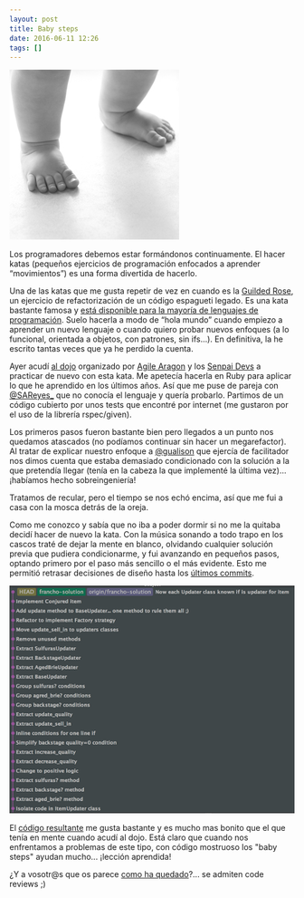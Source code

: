 ```yaml
---
layout: post
title: Baby steps
date: 2016-06-11 12:26
tags: []
---
```

![baby steps](/assets/baby_steps.jpg)

Los programadores debemos estar formándonos continuamente. El hacer katas (pequeños ejercicios de programación enfocados a aprender “movimientos”) es una forma divertida de hacerlo.

Una de las katas que me gusta repetir de vez en cuando es la [Guilded Rose](https://github.com/francho/kata-gilded-rose-ruby/blob/master/README_es.md), un ejercicio de refactorización de un código espagueti legado. Es una kata bastante famosa y [está disponible para la mayoría de lenguajes de programación](https://github.com/emilybache/GildedRose-Refactoring-Kata). Suelo hacerla a modo de “hola mundo” cuando empiezo a aprender un nuevo lenguaje o cuando quiero probar nuevos enfoques (a lo funcional, orientada a objetos, con patrones, sin ifs…). En definitiva, la he escrito tantas veces que ya he perdido la cuenta.

Ayer acudí [al dojo](https://agile-aragon.org/2016/06/02/fridaydojo-kata-gilded-rose-segunda-parte/) organizado por [Agile Aragon](https://twitter.com/agilearagon) y los [Senpai Devs](https://twitter.com/senpaidevs) a practicar de nuevo con esta kata. Me apetecía hacerla en Ruby para aplicar lo que he aprendido en los últimos años. Así que me puse de pareja con [@SAReyes_](https://twitter.com/sareyes_) que no conocía el lenguaje y quería probarlo. Partimos de un código cubierto por unos tests que encontré por internet (me gustaron por el uso de la librería rspec/given). 

Los primeros pasos fueron bastante bien pero llegados a un punto nos quedamos atascados (no podíamos continuar sin hacer un megarefactor). Al tratar de explicar nuestro enfoque a [@gualison](https://twitter.com/gualison) que ejercía de facilitador nos dimos cuenta que estaba demasiado condicionado con la solución a la que pretendía llegar (tenía en la cabeza la que implementé la última vez)… ¡habíamos hecho sobreingeniería! 

Tratamos de recular, pero el tiempo se nos echó encima, así que me fui a casa con la mosca detrás de la oreja. 

Como me conozco y sabía que no iba a poder dormir si no me la quitaba decidí hacer de nuevo la kata. Con la música sonando a todo trapo en los cascos traté de dejar la mente en blanco, olvidando cualquier solución previa que pudiera condicionarme, y fui avanzando en pequeños pasos, optando primero por el paso más sencillo o el más evidente. Esto me permitió retrasar decisiones de diseño hasta los [últimos commits](https://github.com/francho/kata-gilded-rose-ruby/commits/francho-solution). 

[![](/assets/kata-gilded-rose-history.png)](https://github.com/francho/kata-gilded-rose-ruby/commits/francho-solution)

El [código resultante](https://github.com/francho/kata-gilded-rose-ruby/tree/francho-solution) me gusta bastante y es mucho mas bonito que el que tenía en mente cuando acudí al dojo. Está claro que cuando nos enfrentamos a problemas de este tipo, con código mostruoso los "baby steps" ayudan mucho... ¡lección aprendida!

¿Y a vosotr@s que os parece [como ha quedado](https://github.com/francho/kata-gilded-rose-ruby/commits/francho-solution)?... se admiten code reviews ;)
